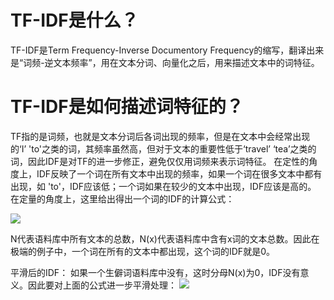 # TF-IDF是什么？
  TF-IDF是Term Frequency-Inverse Documentory Frequency的缩写，翻译出来是“词频-逆文本频率”，用在文本分词、向量化之后，用来描述文本中的词特征。
 
# TF-IDF是如何描述词特征的？
TF指的是词频，也就是文本分词后各词出现的频率，但是在文本中会经常出现的‘I’ 'to'之类的词，其频率虽然高，但对于文本的重要性低于‘travel’ ‘tea’之类的词，因此IDF是对TF的进一步修正，避免仅仅用词频来表示词特征。
在定性的角度上，IDF反映了一个词在所有文本中出现的频率，如果一个词在很多文本中都有出现，如 'to'，IDF应该低；一个词如果在较少的文本中出现，IDF应该是高的。
在定量的角度上，这里给出得出一个词的IDF的计算公式：

<img src="http://chart.googleapis.com/chart?cht=tx&chl=IDF(x) = log\frac{N}{N(x)}" style="border:none;">

N代表语料库中所有文本的总数，N(x)代表语料库中含有x词的文本总数。因此在极端的例子中，一个词在所有的文本中都出现，这个词的IDF就是0。

平滑后的IDF：
如果一个生僻词语料库中没有，这时分母N(x)为0，IDF没有意义。因此要对上面的公式进一步平滑处理：
<img src="http://chart.googleapis.com/chart?cht=tx&chl=IDF(x) = log\frac{N+1}{N(x)+1}+ 1" style="border:none;">

